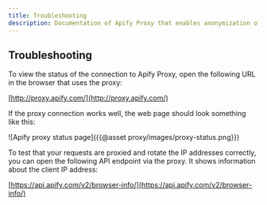 ```yaml
---
title: Troubleshooting
description: Documentation of Apify Proxy that enables anonymization of access to websites and IP rotation.
---
```


## [](#troubleshooting)Troubleshooting

To view the status of the connection to Apify Proxy, open the following URL in the browser that uses the proxy:

[http://proxy.apify.com/](http://proxy.apify.com/)

If the proxy connection works well, the web page should look something like this:

![Apify proxy status page]({{@asset proxy/images/proxy-status.png}})

To test that your requests are proxied and rotate the IP addresses correctly, you can open the following API endpoint via the proxy. It shows information about the client IP address:

[https://api.apify.com/v2/browser-info/](https://api.apify.com/v2/browser-info/)

